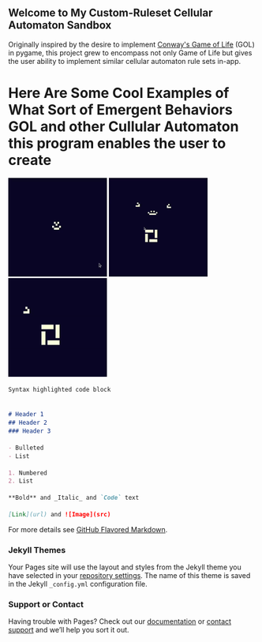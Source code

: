 ## Welcome to My Custom-Ruleset Cellular Automaton Sandbox 

Originally inspired by the desire to implement [Conway's Game of Life](https://en.wikipedia.org/wiki/Conway%27s_Game_of_Life) (GOL) in pygame, this project grew to encompass not only Game of Life but gives the user ability to implement similar cellular automaton rule sets in-app. 

# Here Are Some Cool Examples of What Sort of Emergent Behaviors GOL and other Cullular Automaton this program enables the user to create

<img src="website_stuff/blocks.gif" width="200" height="200" />
<img src="website_stuff/growth.gif" width="200" height="200" />
<img src="website_stuff/gol.gif" width="200" height="200" />

```markdown
Syntax highlighted code block


# Header 1
## Header 2
### Header 3

- Bulleted
- List

1. Numbered
2. List

**Bold** and _Italic_ and `Code` text

[Link](url) and ![Image](src)
```

For more details see [GitHub Flavored Markdown](https://guides.github.com/features/mastering-markdown/).

### Jekyll Themes

Your Pages site will use the layout and styles from the Jekyll theme you have selected in your [repository settings](https://github.com/SamCabV/GOL_Sandbox_Softdes/settings). The name of this theme is saved in the Jekyll `_config.yml` configuration file.

### Support or Contact

Having trouble with Pages? Check out our [documentation](https://docs.github.com/categories/github-pages-basics/) or [contact support](https://github.com/contact) and we’ll help you sort it out.
